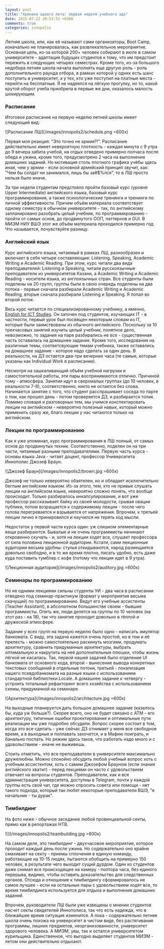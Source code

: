 ```yaml
---
layout: post
title: "Хроники одного лета: первая неделя учебного ада"
date: 2015-07-22 20:53:53 +0300
comments: true
categories: innopolis
---
```


Летняя школа, или, как её называют сами организаторы, Boot Camp, изначально не планировалась, как развлекательное мероприятие. Основная цель, из-за которой 200+ человек собирают в июле в самом университете - адаптация будущих студентов к тому, что им предстоит пережить в следующих четырех семестрах. Кроме того, из-за большого недобора летняя школа начала выполнять еще другую роль - роль дополнительного раунда отбора, в рамках которой у одних есть шанс поступить в университет, а у тех, кто уже поступил на платные места - перейти на бесплатные. Я не надеялся на лёгкую прогулку, но то, какой крутой оборот учеба приобрела в первые же дни, оказалось малость шокирующим.

<!-- more -->

### Расписание

Итоговое расписание на первую неделю летней школы имеет следующий вид:

![Расписание ЛШ](/images/innopolis2/schedule.png =600x)

Первая моя реакция: "Это точно не армия?!". Расписание действительно имеет невероятную плотность - каждая минута с 9 утра до 9 вечера забита учебой, на отдых отведено примерно полчаса после обеда и ужина, кроме того, предусмотрено 2 часа на выполнение домашних заданий. Но мотивация столь плотного графика учёбы здесь иная, чем у армии - если основной армейский принцип звучит, как: "Чем бы солдат ни занимался, лишь бы за#$%лся", то в ЛШ просто нельзя было иначе.

За три недели студентам предстояло пройти базовый курс (уровня Upper Intermediate) английского языка, базовый курс программирования, а также психологические тренинги и тренинги по личной эффективности. Причем объём материала соответствует одному семестру в обычном университете - так, по английскому запланировано разобрать целый учебник, по программированию - пройти от самых основ, до продвинутого ООП, паттернов и GUI. В МИЭМ НИУ ВШЭ этот же объём материала проходился примерно *год*. Что называется, почувствуйте разницу.

### Английский язык

Курс английского языка, читаемый в рамках ЛШ, разнообразен и включает в себя четыре составляющие: Listening, Speaking, Academic Writing и Academic Reading. При этом, курс читали два вида преподавателей: Listening и Speaking, читали русскоязычные преподаватели из университетов Казани, а Academic Writing и Academic Reading - носители языка, из англоязычных стран. Все студенты были поделены на 20 групп, группы были в свою очередь поделены на два потока - первые сначала разбирали Academic Writing и Academic Reading, вторые сначала разбирали Listening и Speaking. Я попал во второй поток.

Весь курс читается по специализированному учебнику, а именно, [English for ICT Studies](https://www.garneteducation.com/Book/7/English_for_ICT_Studies_in_Higher_Education_Studies.html). Он заточен под студентов, изучающих IT - в частности, первый урок был посвящен некоторым словам из IT, которые были заимствованы из обычного английского. Поскольку за 10 трехчасовых занятий изучить целый учебник, понятное дело, невозможно, то задания на паре разбирались не все - существенная часть оставалась на домашнее задание. Кроме того, исследования на различные темы, соответсвующие темам учебника, также оставались на домашнее задание - которое надо сделать за один день. В реальности, на ДЗ остается два-три вечерних часа (те самые, которые указаны как Individual Work в расписании).

Несмотря на зашкаливающий объём учебной нагрузки и самостоятельной работы, эти пары воспринимаются отлично. Причиной тому - атмосфера. Занятия идут в сверхмалых группах (до 10 человек, в реальности 7-8), соответственно, никто не остается без слова. Начинается занятие с того, что студент расспрашивает соседа по парте о том, как прошел день - потом проверяется ДЗ, и разбирается топик. Помимо словаря и разговорных тем, мы учимся конспектировать лекции на английском - невероятно полезный навык, который можно применить сразу же, благо лекции у нас читаются только на английском.

### Лекции по программированию

Как я уже упоминал, курс программирования в ЛШ полный, от самых основ до продвинутых техник. Соответственно, поделен он на три части, читаемые разными преподавателями. Первую часть курса - основы языка Java - читает доцент, профессор Университета Иннополис Джозеф Браун.

![Джозеф Браун](/images/innopolis2/brown.jpg =600x)

Джозеф не только невероятно обаятелен, но и обладает исключительно беглым английским языком. Из-за этого, тем, кто не привык слушать лекции на английском языке, невероятно сложно понять, что вообще происходит. Только разбиралось инкапсулирование, и вот уже профессор рассказывает байку из своей молодости, срывая овации публики, потом возращается к содержимому лекции - после чего голова перегревается и взрывается от напряжения. Впрочем, к третьей лекции лично я принировился и научился не терять ход мысли.

Недостаток у первой части курса один: уж слишком элементарные вещи разбираются. Бывалые и не очень программисты начинают откровенно скучать - и, хотя на лекции ходят все, слушает профессора от сила половина лекционной аудитории. Кстати, сами лекционные аудитории весьма удобны: стулья откидываются, народ размещается довольно свободно, и в то же время плотно, писать удобно, есть даже куда поставить тумблер с кофе (потому что лекция идет в 9 утра).

![Лекционная аудитория](/images/innopolis2/auditory.jpg =600x)

### Семинары по программированию

Но не одними лекциями сильны студенты УИ - два часа в расписании отведено под семинар-практикум (формат у мероприятия весьма скачущий) по программированию. Ведут его учебные ассистенты (Teacher Assistant), в абсолютном большинстве своем - бывшие программисты. Опять же, люди делятся на группы по 10 человек (на этот раз - на 18), так что занятие проходит довольно в тёплой и дружеской атмосфере.

Задание у всех групп на первую неделю было одно - написать эмулятор банкомата. С виду, эта задача кажется очень простой, но в том и её прелесть - можно самостоятельно раскинуть мозгами, продумать архитектуру, сравнить придуманные архитектуры, выбрать оптимальную и накрутить на неё дополнительные плюшки, чтобы жизнь лёгкой не касалась. Так, первой нашей задачей было отделение UI банкомата от основного кода, второй - вынесение вывода конкретных текстовых сообщений в отдельные потоки, третьей - локализация нашего псевдобанкомата на разные языки с использованием стандартной библиотеки Locale. А домашнее задание к четвергу - устроить тотальный рефакторинг всего хозяйства с использованием схемы, придуманной на семинаре.

![Архитектура](/images/innopolis2/architecture.jpg =600x)

На выходные планируется дать большое домашнее задание (казалось бы, куда уж больше?). Скорее всего, оно не будет связано с ATM - его архитектуру, типичные ошибки проектирования и оптимальные пути реализации мы уже подробно обсудили. Вопрос скорее состоит в том, когда это все сделать - уже сейчас ДЗ отнимает у меня все свободное время, а в выходные и поплавать захочется, и в Мафию поиграть, и банально поспать. Но режим здесь таков, что работать надо много и с удовольствием - иначе не выживешь.

Стоить отметить, что все преподаватели в университете максимально дружелюбны. Можно спокойно обсудить любой учебный вопрос хоть с учебным ассистентом, хоть с самим Джозефом Брауном (если знания английского хватит) - перед лекциями он часто с удовольствием отвечает на вопросы студентов. Преподаватели, как и вся администрация университета, доступны в Telegram, почти у каждой группы есть свой чат, где можно спросить совета или помощи - нет такого подхода, который так любят некоторые преподаватели ВШЭ, "я начальник - ты дурак".

### Тимбилдинг

На фото ниже - обычное заседание любой провинциальной секты, прямо как в репортажах НТВ.

![](/images/innopolis2/teambuilding.jpg =600x)

На самом деле, это тимбилдинг - двухчасовое мероприятие, которое проходит каждый день после ужина. Но содержательно оно крайне смахивает на секту - приемы сплочения в единую команду, работающие на 10-15 людях, пытаются обобщить на примерно 150 человек, в результате чего выходит сущий дурдом. Один из студентов даже снимал все происходящее на камеру - полтора часа, без единого перерыва, видимо, чтобы оставить доказательство для следственных органов. Отсюда и отношение к тимбилдингу сформировалось не самое лучшее - если на остальные пары с удовольствием ходят все, то время тимбилдинга используется для отдыха и выполнения домашних заданий.

Впрочем, руководители ЛШ были уже извещены о мнении студентов насчет секты свидетелей Иннополиса, так что есть надежда, что в ближайшее время ситуация изменится. А пока - содержательно летняя школа очень похожа на университет в чистом виде, без растягивания программы, лишних предметов, неорганизованности, университет здорового человека. А МИЭМ, увы, так и остался университетом курильщика. Единственное, что выгодно выделяет студентов МИЭМ - летом они действительно отдыхают.

